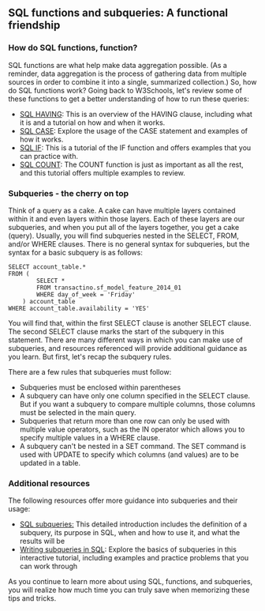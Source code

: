 SQL functions and subqueries: A functional friendship
-----------------------------------------------------

### [](https://github.com/brendensong/Google-Data-Analytics-Professional-Certificate/wiki/5.3.3.Work-with-subqueries#how-do-sql-functions-function)How do SQL functions, function?

SQL functions are what help make data aggregation possible. (As a reminder, data aggregation is the process of gathering data from multiple sources in order to combine it into a single, summarized collection.) So, how do SQL functions work? Going back to W3Schools, let's review some of these functions to get a better understanding of how to run these queries:

-   [SQL HAVING](http://www-db.deis.unibo.it/courses/TW/DOCS/w3schools/sql/sql_having.asp.html): This is an overview of the HAVING clause, including what it is and a tutorial on how and when it works.
-   [SQL CASE](https://www.w3schools.com/sql/sql_case.asp): Explore the usage of the CASE statement and examples of how it works.
-   [SQL IF](https://www.w3schools.com/sql/func_mysql_if.asp): This is a tutorial of the IF function and offers examples that you can practice with.
-   [SQL COUNT](http://www-db.deis.unibo.it/courses/TW/DOCS/w3schools/sql/sql_func_count.asp.html): The COUNT function is just as important as all the rest, and this tutorial offers multiple examples to review.

### [](https://github.com/brendensong/Google-Data-Analytics-Professional-Certificate/wiki/5.3.3.Work-with-subqueries#subqueries---the-cherry-on-top)Subqueries - the cherry on top

Think of a query as a cake. A cake can have multiple layers contained within it and even layers within those layers. Each of these layers are our subqueries, and when you put all of the layers together, you get a cake (query). Usually, you will find subqueries nested in the SELECT, FROM, and/or WHERE clauses. There is no general syntax for subqueries, but the syntax for a basic subquery is as follows:

```source-sql
SELECT account_table.*
FROM (
        SELECT *
        FROM transactino.sf_model_feature_2014_01
        WHERE day_of_week = 'Friday'
    ) account_table
WHERE account_table.availability = 'YES'
```

You will find that, within the first SELECT clause is another SELECT clause. The second SELECT clause marks the start of the subquery in this statement. There are many different ways in which you can make use of subqueries, and resources referenced will provide additional guidance as you learn. But first, let's recap the subquery rules.

There are a few rules that subqueries must follow:

-   Subqueries must be enclosed within parentheses
-   A subquery can have only one column specified in the SELECT clause. But if you want a subquery to compare multiple columns, those columns must be selected in the main query.
-   Subqueries that return more than one row can only be used with multiple value operators, such as the IN operator which allows you to specify multiple values in a WHERE clause.
-   A subquery can't be nested in a SET command. The SET command is used with UPDATE to specify which columns (and values) are to be updated in a table.

### [](https://github.com/brendensong/Google-Data-Analytics-Professional-Certificate/wiki/5.3.3.Work-with-subqueries#additional-resources)Additional resources

The following resources offer more guidance into subqueries and their usage:

-   [SQL subqueries:](https://www.w3resource.com/sql/subqueries/understanding-sql-subqueries.php) This detailed introduction includes the definition of a subquery, its purpose in SQL, when and how to use it, and what the results will be
-   [Writing subqueries in SQL](https://mode.com/sql-tutorial/sql-sub-queries/): Explore the basics of subqueries in this interactive tutorial, including examples and practice problems that you can work through

As you continue to learn more about using SQL, functions, and subqueries, you will realize how much time you can truly save when memorizing these tips and tricks.

[](https://github.com/brendensong/Google-Data-Analytics-Professional-Certificate/wiki/5.3.3.Work-with-subqueries#test-your-knowledge-on-working-with-subqueries)
----------------------------------------------------------------------------------------------------------------------------------------------------------------